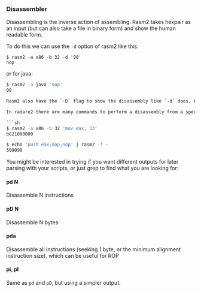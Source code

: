### Disassembler

Disassembling is the inverse action of assembling. Rasm2 takes hexpair as an input (but can also take a file in binary form) and show the human readable form.

To do this we can use the `-d` option of rasm2 like this:

```
$ rasm2 -a x86 -b 32 -d '90'
nop
```

or for java:

```sh
$ rasm2 -a java 'nop'
00

Rasm2 also have the `-D` flag to show the disassembly like `-d` does, but includes offset and bytes.

In radare2 there are many commands to perform a disassembly from a specific place in memory.

```sh
$ rasm2 -a x86 -b 32 'mov eax, 33'
b821000000

$ echo 'push eax;nop;nop' | rasm2 -f -
509090
```

You might be interested in trying if you want different outputs for later parsing with your scripts, or just grep to find what you are looking for:

#### pd N

Disassemble N instructions

#### pD N

Disassemble N bytes

#### pda

Disassemble all instructions (seeking 1 byte, or the minimum alignment instruction size), which can be useful for ROP

#### pi, pI

Same as `pd` and `pD`, but using a simpler output.
